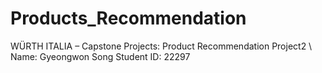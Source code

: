 # Products_Recommendation
WÜRTH ITALIA – Capstone Projects: Product Recommendation Project2 \\
Name: Gyeongwon Song Student ID: 22297
